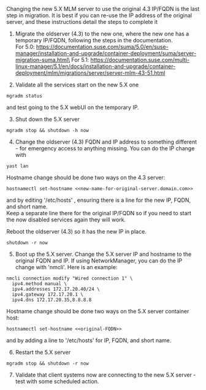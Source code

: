 Changing the new 5.X MLM server to use the original 4.3 IP/FQDN is the last step in migration.  It is best if you can re-use the IP address of the original server, and these instructions detail the steps to complete it

1. Migrate the oldserver (4.3) to the new one, where the new one has a temporary IP/FQDN, following the steps in the documentation.\
   For 5.0:
   https://documentation.suse.com/suma/5.0/en/suse-manager/installation-and-upgrade/container-deployment/suma/server-migration-suma.html\
   For 5.1:
   https://documentation.suse.com/multi-linux-manager/5.1/en/docs/installation-and-upgrade/container-deployment/mlm/migrations/server/server-mlm-43-51.html
   
2. Validate all the services start on the new 5.X one
 ```
mgradm status
```
  and test going to the 5.X webUI on the temporary IP. 
  
3. Shut down the 5.X server
```
mgradm stop && shutdown -h now
```  
4. Change the oldserver (4.3) FQDN and IP address to something different \- for emergency access to anything missing.  You can do the IP change with
```
yast lan
```
Hostname change should be done two ways on the 4.3 server:
```
hostnamectl set-hostname <<new-name-for-original-server.domain.com>>
```
and by editing '/etc/hosts' , ensuring there is a line for the new IP, FQDN, and short name.  
Keep a separate line there for the original IP/FQDN so if you need to start the now disabled services again they will work. 

Reboot the oldserver (4.3) so it has the new IP in place.
```
shutdown -r now
```
    
5. Boot up the 5.X server.  Change the 5.X server IP and hostname to the original FQDN and IP.   If using NetworkManager, you can do the IP change with 'nmcli'.  Here is an example:
```
nmcli connection modify "Wired connection 1" \
  ipv4.method manual \
  ipv4.addresses 172.17.20.40/24 \
  ipv4.gateway 172.17.20.1 \
  ipv4.dns 172.17.20.35,8.8.8.8
```
Hostname change should be done two ways on the 5.X server container host:
```
hostnamectl set-hostname <<original-FQDN>>
```
and by adding a line to '/etc/hosts' for IP, FQDN, and short name.  

6. Restart the 5.X server
```
mgradm stop && shutdown -r now  
```
7. Validate that client systems now are connecting to the new 5.X server \- test with some scheduled action.
